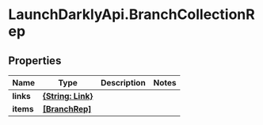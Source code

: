 # LaunchDarklyApi.BranchCollectionRep

## Properties

Name | Type | Description | Notes
------------ | ------------- | ------------- | -------------
**links** | [**{String: Link}**](Link.md) |  | 
**items** | [**[BranchRep]**](BranchRep.md) |  | 


